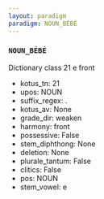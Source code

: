 ```yaml
---
layout: paradigm
paradigm: NOUN_BÉBÉ
---
```

### ` NOUN_BÉBÉ `

Dictionary class 21 e front
* kotus_tn: 21
* upos: NOUN
* suffix_regex: .
* kotus_av: None
* grade_dir: weaken
* harmony: front
* possessive: False
* stem_diphthong: None
* deletion: None
* plurale_tantum: False
* clitics: False
* pos: NOUN
* stem_vowel: e
